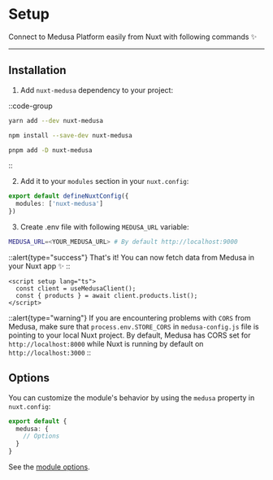 # Setup

Connect to Medusa Platform easily from Nuxt with following commands ✨

---

## Installation

1. Add `nuxt-medusa` dependency to your project:

::code-group

```bash [Yarn]
yarn add --dev nuxt-medusa
```

```bash [NPM]
npm install --save-dev nuxt-medusa
```

```bash [PNPM]
pnpm add -D nuxt-medusa
```

::

2. Add it to your `modules` section in your `nuxt.config`:

```ts
export default defineNuxtConfig({
  modules: ['nuxt-medusa']
})
```

3. Create .env file with following `MEDUSA_URL` variable:

```bash
MEDUSA_URL=<YOUR_MEDUSA_URL> # By default http://localhost:9000
```

::alert{type="success"}
That's it! You can now fetch data from Medusa in your Nuxt app ✨
::

```vue
<script setup lang="ts">
  const client = useMedusaClient();
  const { products } = await client.products.list();
</script>
```

::alert{type="warning"}
If you are encountering problems with `CORS` from Medusa, make sure that `process.env.STORE_CORS` in `medusa-config.js` file is pointing to your local Nuxt project. By default, Medusa has CORS set for `http://localhost:8000` while Nuxt is running by default on `http://localhost:3000`
::

## Options

You can customize the module's behavior by using the `medusa` property in `nuxt.config`:

```ts [nuxt.config]
export default {
  medusa: {
    // Options
  }
}
```

See the [module options](/getting-started/options).

